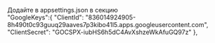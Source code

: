 Додайте в appsettings.json в секцию   
"GoogleKeys":{
      "ClientId": "836014924905-8h490t0c93guuq29aaves7p3kibo41l5.apps.googleusercontent.com",
    "ClientSecret": "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"
},

